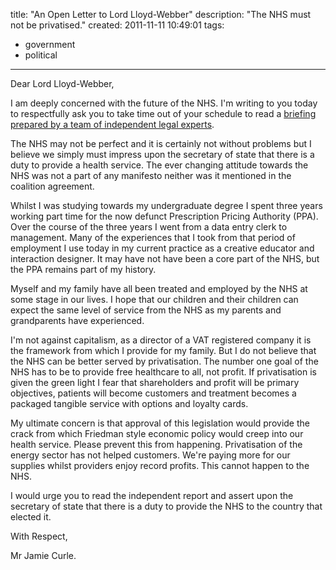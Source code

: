 title: "An Open Letter to Lord Lloyd-Webber"
description: "The NHS must not be privatised."
created: 2011-11-11 10:49:01
tags:
  - government
  - political
---

Dear Lord Lloyd-Webber, 

I am deeply concerned with the future of the NHS. I'm writing to you today to respectfully ask you to take time out of your schedule to read a [briefing prepared by a team of independent legal experts][1]. 

The NHS may not be perfect and it is certainly not without problems but I believe we simply must impress upon the secretary of state that there is a duty to provide a health service. The ever changing attitude towards the NHS was not a part of any manifesto neither was it mentioned in the coalition agreement.

Whilst I was studying towards my undergraduate degree I spent three years working part time for the now defunct Prescription Pricing Authority (PPA). Over the course of the three years I went from a data entry clerk to management. Many of the experiences that I took from that period of employment I use today in my current practice as a creative educator and interaction designer. It may have not have been a core part of the NHS, but the PPA remains part of my history.

Myself and my family have all been treated and employed by the NHS at some stage in our lives. I hope that our children and their children can expect the same level of service from the NHS as my parents and grandparents have experienced. 

I'm not against capitalism, as a director of a VAT registered company it is the framework from which I provide for my family. But I do not believe that the NHS can be better served by privatisation. The number one goal of the NHS has to be to provide free healthcare to all, not profit. If privatisation is given the green light I fear that shareholders and profit will be primary objectives, patients will become customers and treatment becomes a packaged tangible service with options and loyalty cards. 

My ultimate concern is that approval of this legislation would provide the crack from which Friedman style economic policy would creep into our health service. Please prevent this from happening. Privatisation of the energy sector has not helped customers. We're paying more for our supplies whilst providers enjoy record profits. This cannot happen to the NHS.

I would urge you to read the independent report and assert upon the secretary of state that there is a duty to provide the NHS to the country that elected it.

With Respect, 

Mr Jamie Curle.

[1]: http://www.38degrees.org.uk/clause-10-advice/